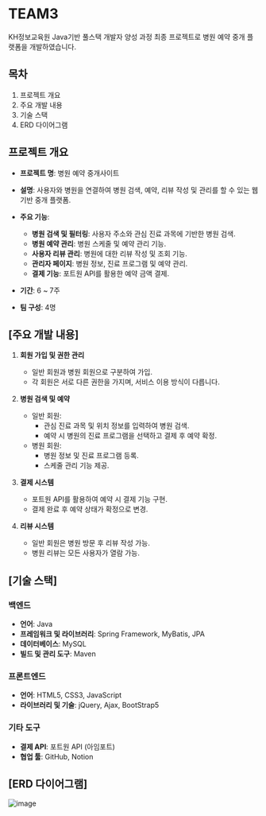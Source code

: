 # TEAM3
 KH정보교육원 Java기반 풀스택 개발자 양성 과정 최종 프로젝트로
병원 예약 중개 플랫폼을 개발하였습니다.
## 목차
1. 프로젝트 개요
2. 주요 개발 내용
3. 기술 스택 
4. ERD 다이어그램

## 프로젝트 개요
- **프로젝트 명**: 병원 예약 중개사이트
- **설명**: 
  사용자와 병원을 연결하여 병원 검색, 예약, 리뷰 작성 및 관리를 할 수 있는 웹 기반 중개 플랫폼.
- **주요 기능**:
  - **병원 검색 및 필터링**: 사용자 주소와 관심 진료 과목에 기반한 병원 검색.
  - **병원 예약 관리**: 병원 스케줄 및 예약 관리 기능.
  - **사용자 리뷰 관리**: 병원에 대한 리뷰 작성 및 조회 기능.
  - **관리자 페이지**: 병원 정보, 진료 프로그램 및 예약 관리.
  - **결제 기능**: 포트원 API를 활용한 예약 금액 결제.

- **기간**: 6 ~ 7주  
- **팀 구성**: 4명

## [주요 개발 내용]
1. **회원 가입 및 권한 관리**
   - 일반 회원과 병원 회원으로 구분하여 가입.
   - 각 회원은 서로 다른 권한을 가지며, 서비스 이용 방식이 다릅니다.

2. **병원 검색 및 예약**
   - 일반 회원:
     - 관심 진료 과목 및 위치 정보를 입력하여 병원 검색.
     - 예약 시 병원의 진료 프로그램을 선택하고 결제 후 예약 확정.
   - 병원 회원:
     - 병원 정보 및 진료 프로그램 등록.
     - 스케줄 관리 기능 제공.

3. **결제 시스템**
   - 포트원 API를 활용하여 예약 시 결제 기능 구현.
   - 결제 완료 후 예약 상태가 확정으로 변경.

4. **리뷰 시스템**
   - 일반 회원은 병원 방문 후 리뷰 작성 가능.
   - 병원 리뷰는 모든 사용자가 열람 가능.

     

## [기술 스택]
### 백엔드
- **언어**: Java  
- **프레임워크 및 라이브러리**: Spring Framework, MyBatis, JPA  
- **데이터베이스**: MySQL
- **빌드 및 관리 도구**: Maven

### 프론트엔드
- **언어**: HTML5, CSS3, JavaScript  
- **라이브러리 및 기술**: jQuery, Ajax, BootStrap5  

### 기타 도구
- **결제 API**: 포트원 API (아임포트)  
- **협업 툴**: GitHub, Notion 

## [ERD 다이어그램]
![image](https://github.com/user-attachments/assets/a0c22b24-a0ce-4571-a60e-26beb27b5d11)


